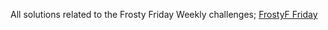 

All solutions related to the Frosty Friday Weekly challenges; [FrostyF Friday](https://frostyfriday.org)
